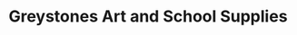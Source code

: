---
title: "Greystones Art and School Supplies"
url: /greystones/greystones-art-and-school-supplies/
shop: Basteln
---